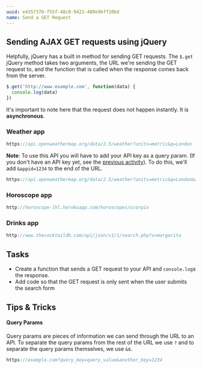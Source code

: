 ```yaml
---
uuid: e4357370-f55f-48c0-9422-480e9bff20bd
name: Send a GET Request
---
```


## Sending AJAX GET requests using jQuery

Helpfully, jQuery has a built in method for sending GET requests. The `$.get` jQuery method takes two arguments, the URL we're sending the GET request to, and the function that is called when the response comes back from the server.

```javascript
$.get('http://www.example.com', function(data) {
  console.log(data)
})
```

It's important to note here that the request does not happen instantly. It is **asynchronous**.

### Weather app

```javascript
https://api.openweathermap.org/data/2.5/weather?units=metric&q=London
```

**Note**: To use this API you will have to add your API key as a query param. (If you don't have an API key yet, see the [previous activity](/74fbd7e1-3c97-41a9-a6cf-a441e07958b1)). To do this, we'll add `&appid=1234` to the end of the URL.

```javascript
https://api.openweathermap.org/data/2.5/weather?units=metric&q=London&appid=1234
```

### Horoscope app

```javascript
http://horoscope-lhl.herokuapp.com/horoscopes/scorpio
```

### Drinks app

```javascript
http://www.thecocktaildb.com/api/json/v1/1/search.php?s=margarita
```

## Tasks

- Create a function that sends a GET request to your API and `console.log`s the response.
- Add code so that the GET request is only sent when the user submits the search form

## Tips & Tricks

#### Query Params

Query params are pieces of information we can send through the URL to an API. To separate the query params from the rest of the URL we use `?` and to separate the query params themselves, we use `&`s.

```javascript
https://example.com?query_key=query_value&another_key=1234
```
